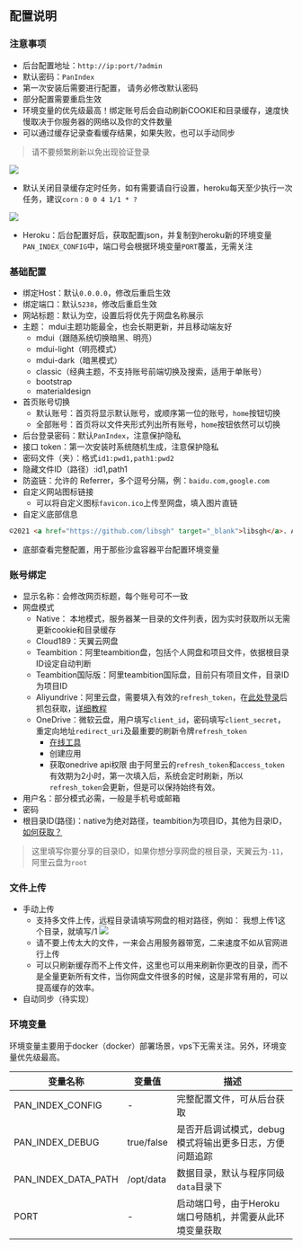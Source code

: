 ## 配置说明
### 注意事项
- 后台配置地址：`http://ip:port/?admin`
- 默认密码：`PanIndex`
- 第一次安装后需要进行配置， 请务必修改默认密码
- 部分配置需要重启生效
- 环境变量的优先级最高！绑定账号后会自动刷新COOKIE和目录缓存，速度快慢取决于你服务器的网络以及你的文件数量
- 可以通过缓存记录查看缓存结果，如果失败，也可以手动同步
> 请不要频繁刷新以免出现验证登录

![](_images/cache-record.png)
- 默认关闭目录缓存定时任务，如有需要请自行设置，heroku每天至少执行一次任务，建议`corn：0 0 4 1/1 * ?`

![](_images/cron.png)

- Heroku：后台配置好后，获取配置json，并复制到heroku新的环境变量`PAN_INDEX_CONFIG`中，端口号会根据环境变量`PORT`覆盖，无需关注

### 基础配置
* 绑定Host：默认`0.0.0.0`，修改后重启生效
* 绑定端口：默认`5238`，修改后重启生效
* 网站标题：默认为空，设置后将优先于网盘名称展示
* 主题： mdui主题功能最全，也会长期更新，并且移动端友好
    * mdui（跟随系统切换暗黑、明亮）
    * mdui-light（明亮模式）
    * mdui-dark（暗黑模式）
    * classic（经典主题，不支持账号前端切换及搜索，适用于单账号）
    * bootstrap
    * materialdesign
* 首页账号切换
    * 默认账号：首页将显示默认账号，或顺序第一位的账号，`home`按钮切换
    * 全部账号：首页将以文件夹形式列出所有账号，`home`按钮依然可以切换
* 后台登录密码：默认`PanIndex`，注意保护隐私
* 接口 token：第一次安装时系统随机生成，注意保护隐私
* 密码文件（夹）：格式`id1:pwd1,path1:pwd2`
* 隐藏文件ID（路径）:id1,path1
* 防盗链：允许的 Referrer，多个逗号分隔，例：`baidu.com,google.com`
* 自定义网站图标链接
    * 可以将自定义图标`favicon.ico`上传至网盘，填入图片直链
* 自定义底部信息

```html
©2021 <a href="https://github.com/libsgh" target="_blank">libsgh</a>. All rights reserved.
```
* 底部查看完整配置，用于那些沙盒容器平台配置环境变量

### 账号绑定
- 显示名称：会修改网页标题，每个账号可不一致
- 网盘模式
    - Native： 本地模式，服务器某一目录的文件列表，因为实时获取所以无需更新cookie和目录缓存
    - Cloud189：天翼云网盘
    - Teambition：阿里teambition盘，包括个人网盘和项目文件，依据根目录ID设定自动判断
    - Teambition国际版：阿里teambition国际盘，目前只有项目文件，目录ID为项目ID
    - Aliyundrive：阿里云盘，需要填入有效的`refresh_token`，在[此处登录](https://passport.aliyundrive.com/mini_login.htm?lang=zh_cn&appName=aliyun_drive&appEntrance=web&styleType=auto&bizParams=&notLoadSsoView=false&notKeepLogin=false&isMobile=true&hidePhoneCode=true&rnd=0.9186864872885723)后抓包获取，[详细教程](https://woriqq.com/archives/75.html)
    - OneDrive：微软云盘，用户填写`client_id`，密码填写`client_secret`，重定向地址`redirect_uri`及最重要的刷新令牌`refresh_token`
        - [在线工具](https://mgaa.noki.workers.dev/)
        - 创建应用
        - 获取onedrive api权限
    由于阿里云的`refresh_token`和`access_token`有效期为2小时，第一次填入后，系统会定时刷新，所以`refresh_token`会更新，但是可以保持始终有效。
- 用户名：部分模式必需，一般是手机号或邮箱
- 密码
- 根目录ID(路径)：native为绝对路径，teambition为项目ID，其他为目录ID，[如何获取？](https://libsgh.github.io/PanIndex/#/question?id=%e5%a6%82%e4%bd%95%e8%8e%b7%e5%8f%96%e7%9b%ae%e5%bd%95id%ef%bc%9f)
> 这里填写你要分享的目录ID，如果你想分享网盘的根目录，天翼云为`-11`，阿里云盘为`root`

### 文件上传
* 手动上传
    * 支持多文件上传，远程目录请填写网盘的相对路径，例如：
        我想上传1这个目录，就填写/1
    ![](_images/upload-remote-dir.jpg)
    * 请不要上传太大的文件，一来会占用服务器带宽，二来速度不如从官网进行上传
    * 可以只刷新缓存而不上传文件，这里也可以用来刷新你更改的目录，而不是全量更新所有文件，当你网盘文件很多的时候，这是非常有用的，可以提高缓存的效率。
* 自动同步（待实现）

### 环境变量

环境变量主要用于docker（docker）部署场景，vps下无需关注。另外，环境变量优先级最高。

| 变量名称            | 变量值     | 描述                                                     |
| ------------------- | ---------- | -------------------------------------------------------- |
| PAN_INDEX_CONFIG    | -          | 完整配置文件，可从后台获取                               |
| PAN_INDEX_DEBUG     | true/false | 是否开启调试模式，debug模式将输出更多日志，方便问题追踪  |
| PAN_INDEX_DATA_PATH | /opt/data  | 数据目录，默认与程序同级`data`目录下                     |
| PORT                | -          | 启动端口号，由于Heroku端口号随机，并需要从此环境变量获取 |

